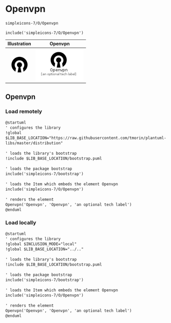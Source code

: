 # Openvpn


```text
simpleicons-7/O/Openvpn
```

```text
include('simpleicons-7/O/Openvpn')
```



| Illustration | Openvpn |
| :---: | :---: |
| ![illustration for Illustration](../../simpleicons-7/O/Openvpn.png) | ![illustration for Openvpn](../../simpleicons-7/O/Openvpn.Local.png) |




## Openvpn

### Load remotely
```plantuml
@startuml
' configures the library
!global $LIB_BASE_LOCATION="https://raw.githubusercontent.com/tmorin/plantuml-libs/master/distribution"

' loads the library's bootstrap
!include $LIB_BASE_LOCATION/bootstrap.puml

' loads the package bootstrap
include('simpleicons-7/bootstrap')

' loads the Item which embeds the element Openvpn
include('simpleicons-7/O/Openvpn')

' renders the element
Openvpn('Openvpn', 'Openvpn', 'an optional tech label')
@enduml
```

### Load locally
```plantuml
@startuml
' configures the library
!global $INCLUSION_MODE="local"
!global $LIB_BASE_LOCATION="../.."

' loads the library's bootstrap
!include $LIB_BASE_LOCATION/bootstrap.puml

' loads the package bootstrap
include('simpleicons-7/bootstrap')

' loads the Item which embeds the element Openvpn
include('simpleicons-7/O/Openvpn')

' renders the element
Openvpn('Openvpn', 'Openvpn', 'an optional tech label')
@enduml
```

